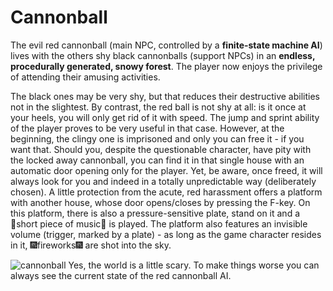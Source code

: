 # Cannonball
The evil red cannonball (main NPC, controlled by a **finite-state machine AI**) lives with the others shy black cannonballs (support NPCs) in an **endless, procedurally generated, snowy forest**. The player now enjoys the privilege of attending their amusing activities.

The black ones may be very shy, but that reduces their destructive abilities not in the slightest. By contrast, the red ball is not shy at all: is it once at your heels, you will only get rid of it with speed. The jump and sprint ability of the player proves to be very useful in that case. However, at the beginning, the clingy one is imprisoned and only you can free it - if you want that. Should you, despite the questionable character, have pity with the locked away cannonball, you can find it in that single house with an automatic door opening only for the player. Yet, be aware, once freed, it will always look for you and indeed in a totally unpredictable way (deliberately chosen). A little protection from the acute, red harassment offers a platform with another house, whose door opens/closes by pressing the F-key. On this platform, there is also a pressure-sensitive plate, stand on it and a :musical_note:short piece of music:musical_note: is played. The platform also features an invisible volume (trigger, marked by a plate) - as long as the game character resides in it, :fireworks:fireworks:fireworks: are shot into the sky.

![cannonball](https://user-images.githubusercontent.com/18394014/68083253-e2469680-fe26-11e9-8162-35dfe222c5d8.png)
Yes, the world is a little scary. To make things worse you can always see the current state of the red cannonball AI.
